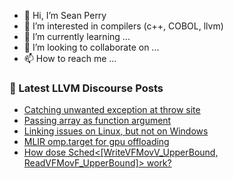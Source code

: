 - 👋 Hi, I’m Sean Perry
- 👀 I’m interested in compilers (c++, COBOL, llvm)
- 🌱 I’m currently learning ...
- 💞️ I’m looking to collaborate on ...
- 📫 How to reach me ...

<!---
s66perry/s66perry is a ✨ special ✨ repository because its `README.md` (this file) appears on your GitHub profile.
You can click the Preview link to take a look at your changes.
--->
### 📕 Latest LLVM Discourse Posts

<!-- DISCOURSE-LLVM:START -->
- [Catching unwanted exception at throw site](https://discourse.llvm.org/t/catching-unwanted-exception-at-throw-site/72784#post_1)
- [Passing array as function argument](https://discourse.llvm.org/t/passing-array-as-function-argument/72544#post_5)
- [Linking issues on Linux, but not on Windows](https://discourse.llvm.org/t/linking-issues-on-linux-but-not-on-windows/72738#post_6)
- [MLIR omp.target for gpu offloading](https://discourse.llvm.org/t/mlir-omp-target-for-gpu-offloading/72579?page=2#post_22)
- [How dose Sched&lt;[WriteVFMovV_UpperBound, ReadVFMovF_UpperBound]&gt; work?](https://discourse.llvm.org/t/how-dose-sched-writevfmovv-upperbound-readvfmovf-upperbound-work/72782#post_1)
<!-- DISCOURSE-LLVM:END -->
